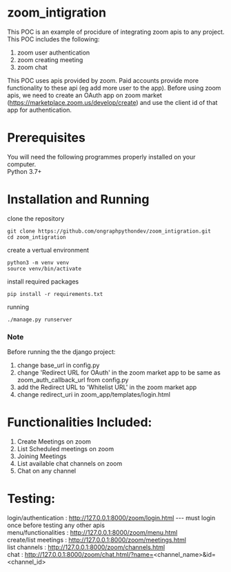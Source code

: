 # zoom_intigration
This POC is an example of procidure of integrating zoom apis to any project. This POC includes the following:
  1) zoom user authentication
  2) zoom creating meeting
  3) zoom chat

This POC uses apis provided by zoom. Paid accounts provide more functionality to these api (eg add more user to the app). Before using zoom apis, we need to create 
an OAuth app on zoom market (https://marketplace.zoom.us/develop/create) and use the client id of that app for authentication.
  
# Prerequisites
You will need the following programmes properly installed on your computer.<br>
Python 3.7+

# Installation and Running

clone the repository
```
git clone https://github.com/ongraphpythondev/zoom_intigration.git
cd zoom_intigration
```
create a vertual environment
```
python3 -m venv venv
source venv/bin/activate
```
install required packages
```
pip install -r requirements.txt
```
running
```
./manage.py runserver
```
### Note
Before running the the django project:
  1) change base_url in config.py 
  2) change 'Redirect URL for OAuth' in the zoom market app to be same as zoom_auth_callback_url from config.py 
  3) add the Redirect URL to 'Whitelist URL' in the zoom market app
  4) change redirect_uri in zoom_app/templates/login.html

# Functionalities Included:
   1) Create Meetings on zoom
   2) List Scheduled meetings on zoom
   3) Joining Meetings
   4) List available chat channels on zoom
   5) Chat on any channel

# Testing:
login/authentication : http://127.0.0.1:8000/zoom/login.html  --- must login once before testing any other apis<br>
menu/functionalities : http://127.0.0.1:8000/zoom/menu.html<br>
create/list meetings : http://127.0.0.1:8000/zoom/meetings.html<br>
list channels : http://127.0.0.1:8000/zoom/channels.html<br>
chat : http://127.0.0.1:8000/zoom/chat.html/?name=<channel_name>&id=<channel_id>
